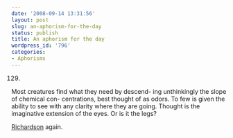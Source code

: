 ```yaml
---
date: '2008-09-14 13:31:56'
layout: post
slug: an-aphorism-for-the-day
status: publish
title: An aphorism for the day
wordpress_id: '796'
categories:
- Aphorisms
---
```






> 
129.
Most creatures find what they need by descend-
ing unthinkingly the slope of chemical con-
centrations, best thought of as odors. To few is
given the ability to see with any clarity where
they are going. Thought is the imaginative
extension of the eyes. Or is it the legs?




[Richardson](http://fnord.phfactor.net/category/aphorisms/) again.
